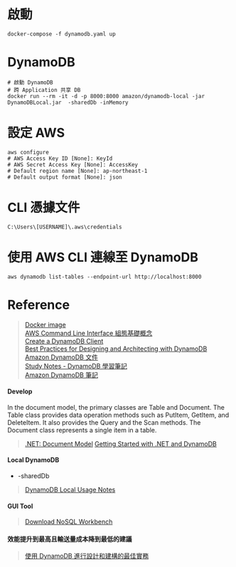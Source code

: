# 啟動
```
docker-compose -f dynamodb.yaml up
```

# DynamoDB
```
# 啟動 DynamoDB
# 跨 Application 共享 DB
docker run --rm -it -d -p 8000:8000 amazon/dynamodb-local -jar DynamoDBLocal.jar  -sharedDb -inMemory
```

# 設定 AWS
```
aws configure
# AWS Access Key ID [None]: KeyId
# AWS Secret Access Key [None]: AccessKey
# Default region name [None]: ap-northeast-1
# Default output format [None]: json
```

# CLI 憑據文件 
```
C:\Users\[USERNAME]\.aws\credentials
```

# 使用 AWS CLI 連線至 DynamoDB
```
aws dynamodb list-tables --endpoint-url http://localhost:8000
```

# Reference
> [Docker image](https://hub.docker.com/r/cnadiminti/dynamodb-local/)  
> [AWS Command Line Interface 組態基礎概念](https://docs.aws.amazon.com/zh_tw/cli/latest/userguide/cli-configure-quickstart.html)  
> [Create a DynamoDB Client](https://docs.aws.amazon.com/amazondynamodb/latest/developerguide/GettingStarted.NET.01.html)  
> [Best Practices for Designing and Architecting with DynamoDB](https://docs.aws.amazon.com/amazondynamodb/latest/developerguide/best-practices.html)  
> [Amazon DynamoDB 文件](https://docs.aws.amazon.com/dynamodb/index.html)  
> [Study Notes - DynamoDB 學習筆記](https://rickhw.github.io/2016/08/17/AWS/Study-Notes-DynamoDB/)  
> [Amazon DynamoDB 筆記](https://blog.gslin.org/archives/2015/01/14/5534/amazon-dynamodb-%E7%AD%86%E8%A8%98/)  

#### Develop

In the document model, the primary classes are Table and Document. The Table class provides data operation methods such as PutItem, GetItem, and DeleteItem. It also provides the Query and the Scan methods. The Document class represents a single item in a table.

> [.NET: Document Model](https://docs.aws.amazon.com/amazondynamodb/latest/developerguide/DotNetSDKMidLevel.html)
> [Getting Started with .NET and DynamoDB](https://docs.aws.amazon.com/amazondynamodb/latest/developerguide/GettingStarted.NET.html)  

#### Local DynamoDB
- -sharedDb
> [DynamoDB Local Usage Notes](https://docs.aws.amazon.com/amazondynamodb/latest/developerguide/DynamoDBLocal.UsageNotes.html)

#### GUI Tool
> [Download NoSQL Workbench](https://docs.aws.amazon.com/amazondynamodb/latest/developerguide/workbench.settingup.html)

#### 效能提升到最高且輸送量成本降到最低的建議
> [使用 DynamoDB 進行設計和建構的最佳實務](https://docs.aws.amazon.com/zh_tw/amazondynamodb/latest/developerguide/best-practices.html)